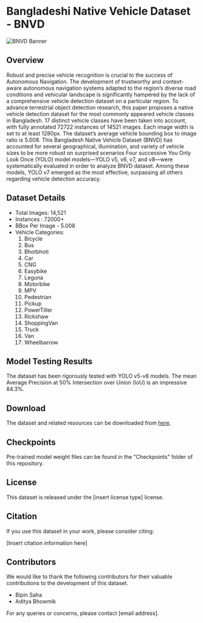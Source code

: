 # Bangladeshi Native Vehicle Dataset - BNVD

![BNVD Banner](link_to_banner_image)

## Overview
Robust and precise vehicle recognition is crucial to the success of Autonomous Navigation. The development of trustworthy and context-aware autonomous navigation systems adapted to the region’s diverse road conditions and vehicular landscape is significantly hampered by the lack of a comprehensive vehicle detection dataset on a particular region. To advance terrestrial object detection research, this paper proposes a native vehicle detection dataset for the most commonly appeared vehicle classes in Bangladesh. 17 distinct vehicle classes have been taken into account, with fully annotated 72722 instances of 14521 images. Each image width is set to at least 1280px. The dataset’s average vehicle bounding box to image ratio is 5.008. This Bangladesh Native Vehicle Dataset (BNVD) has accounted for several geographical, illumination, and variety of vehicle sizes to be more robust on surprised scenarios Four successive You Only Look Once (YOLO) model models—YOLO v5, v6, v7, and v8—were systematically evaluated in order to analyze BNVD dataset. Among these models, YOLO v7 emerged as the most effective, surpassing all others regarding vehicle detection accuracy.

## Dataset Details
- Total Images: 14,521
- Instances : 72000+
- BBox Per Image - 5.008
- Vehicle Categories:
  1. Bicycle
  2. Bus
  3. Bhotbhoti
  4. Car
  5. CNG
  6. Easybike
  7. Leguna
  8. Motorbike
  9. MPV
  10. Pedestrian
  11. Pickup
  12. PowerTiller
  13. Rickshaw
  14. ShoppingVan
  15. Truck
  16. Van
  17. Wheelbarrow

## Model Testing Results
The dataset has been rigorously tested with YOLO v5-v8 models. The mean Average Precision at 50% Intersection over Union (IoU) is an impressive 84.3%.

## Download
The dataset and related resources can be downloaded from [here](link_to_download_page).

## Checkpoints
Pre-trained model weight files can be found in the "Checkpoints" folder of this repository.

## License
This dataset is released under the [insert license type] license.

## Citation
If you use this dataset in your work, please consider citing:

[Insert citation information here]

## Contributors
We would like to thank the following contributors for their valuable contributions to the development of this dataset.

- Bipin Saha
- Aditya Bhowmik
  

For any queries or concerns, please contact [email address].
